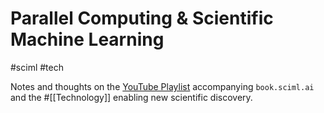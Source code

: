 # Parallel Computing & Scientific Machine Learning

#sciml
#tech

Notes and thoughts on the [YouTube
Playlist](https://www.youtube.com/channel/UCDtsHjkOEMHYPGgpKX8VOPg)
accompanying `book.sciml.ai` and the #[[Technology]] enabling new scientific
discovery.
